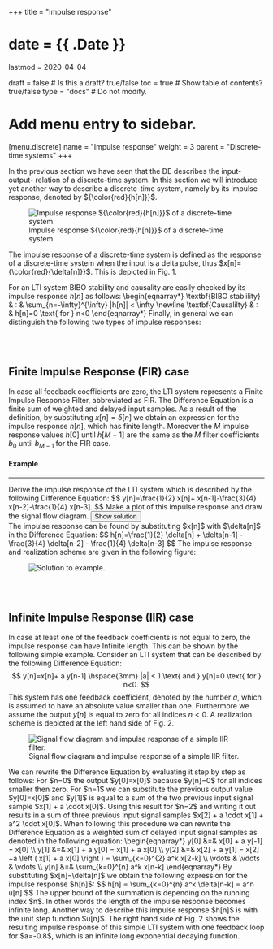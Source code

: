 +++
title = "Impulse response"

# date = {{ .Date }}
lastmod = 2020-04-04

draft = false  # Is this a draft? true/false
toc = true  # Show table of contents? true/false
type = "docs"  # Do not modify.

# Add menu entry to sidebar.
[menu.discrete]
  name = "Impulse response"
  weight = 3
  parent = "Discrete-time systems"
+++

In the previous section we have seen that the DE describes the input- output- relation of a discrete-time system. In this section we will introduce yet another way to describe a discrete-time system, namely by its impulse response, denoted by ${\color{red}{h[n]}}$.
<div style="max-width: 600px; margin: auto">
  <figure>
    <img
      src="/../files/7.Images/discrete/systems/impulseresponse.svg"
      alt="Impulse response ${\color{red}{h[n]}}$ of a discrete-time system."
    />
    <figcaption class="numbered">
      Impulse response ${\color{red}{h[n]}}$ of a discrete-time system.
    </figcaption>
  </figure>
</div>
The impulse response of a discrete-time system is defined as the response of a discrete-time system when the input is a delta pulse, thus $x[n]={\color{red}{\delta[n]}}$. This is depicted in Fig. 1.

For an LTI system BIBO stability and causality are easily checked by its impulse response $h[n]$ as follows:
\begin{eqnarray*}
\textbf{BIBO stablility} & : & \sum_{n=-\infty}^{\infty} |h[n]| < \infty \newline
\textbf{Causalilty} & : & h[n]=0 \text{ for } n<0
\end{eqnarray*}
Finally, in general we can distinguish the following two types of impulse responses:

<br></br>
## Finite Impulse Response (FIR) case
In case all feedback coefficients are zero, the LTI system represents a Finite Impulse Response Filter, abbreviated as FIR.  The Difference Equation is a finite sum of weighted and delayed input samples.  As a result of the definition, by substituting $x[n]=\delta[n]$ we obtain an expression for the impulse response $h[n]$, which has finite length. Moreover the $M$ impulse response values $h[0]$ until $h[M-1]$ are the same as the $M$ filter coefficients $b_0$ until $b_{M-1}$ for the FIR case.
<div class="example">
<h4> Example </h4>
<hr>
  Derive the impulse response of the LTI system which is described by the following Difference Equation:
  $$
  y[n]=\frac{1}{2} x[n]+ x[n-1]-\frac{3}{4} x[n-2]-\frac{1}{4} x[n-3].
  $$
  Make a plot of this impulse response and draw the signal flow diagram.
<button class="collapsible">Show solution</button>
<div class="content">
  The impulse response can be found by substituting $x[n]$ with $\delta[n]$
  in the Difference Equation:
  $$
  h[n]=\frac{1}{2} \delta[n] + \delta[n-1] - \frac{3}{4} \delta[n-2] - \frac{1}{4} \delta[n-3]
  $$
  The impulse response and realization scheme are given in the following figure:
  <div style="max-width: 800px; margin: auto">
    <figure>
      <img
        src="/../files/7.Images/discrete/systems/exampleFIR.svg"
        alt="Solution to example."
      />
    </figure>
  </div>
</div>
</div>


<br></br>
## Infinite Impulse Response (IIR) case
In case at least one of the feedback coefficients is not equal to zero, the impulse response can have Infinite length. This can be shown by the following simple example. Consider an LTI system that can be described by the following Difference Equation:
$$
y[n]=x[n]+ a y[n-1] \hspace{3mm} |a| < 1 \text{ and } y[n]=0 \text{ for } n<0.
$$
This system has one feedback coefficient, denoted by the number $a$, which is assumed to have an absolute value smaller than one. Furthermore we assume the output $y[n]$ is equal to zero for all indices $n<0$.
A realization scheme is depicted at the left hand side of Fig. 2.
<div style="max-width: 800px; margin: auto">
  <figure>
    <img
      src="/../files/7.Images/discrete/systems/expdecay.svg"
      alt="Signal flow diagram and impulse response of a simple IIR filter."
    />    
    <figcaption class="numbered">
      Signal flow diagram and impulse response of a simple IIR filter.
    </figcaption>
  </figure>
</div>
We can rewrite the Difference Equation by evaluating it step by step as follows:  For $n=0$  the output $y[0]=x[0]$ because $y[n]=0$ for all indices smaller then zero.  For $n=1$  we can substitute the previous output value $y[0]=x[0]$ and $y[1]$ is equal to a sum of the two previous input signal sample $x[1] + a \cdot x[0]$.  Using this result for $n=2$  and writing it out  results in a sum of three previous input signal samples  $x[2] + a \cdot x[1] + a^2 \cdot x[0]$. When following this procedure  we can rewrite the Difference Equation as a weighted sum of delayed input signal samples as denoted in the following equation:
\begin{eqnarray*}
y[0] &=& x[0] + a y[-1] = x[0] \\
y[1] &=& x[1] + a y[0] = x[1] + a x[0] \\
y[2] &=& x[2] + a y[1] = x[2] +a \left ( x[1] + a x[0] \right ) =
\sum_{k=0}^{2} a^k x[2-k] \\
\vdots & \vdots & \vdots \\
y[n] &=& \sum_{k=0}^{n} a^k x[n-k]
\end{eqnarray*}
By substituting $x[n]=\delta[n]$ we obtain the following expression for the impulse response $h[n]$:
$$
h[n] = \sum_{k=0}^{n} a^k \delta[n-k] = a^n u[n]
$$
The upper bound of the summation is depending on the running index $n$. In other words the length of the impulse response becomes infinite long.  Another way to describe this impulse response $h[n]$ is with the unit step function $u[n]$.  The right hand side of Fig. 2 shows the resulting impulse response of this simple LTI system with one feedback loop for $a=-0.8$, which is an infinite long exponential decaying function.
